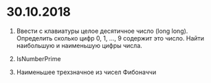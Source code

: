 # 30.10.2018
1) Ввести с клавиатуры целое десятичное число (long long). Определить сколько цифр 0, 1, …, 9 содержит это число. Найти наибольшую и наименьшую цифры числа. 

2) IsNumberPrime

3) Наименьшее трехзначное из чисел Фибоначчи
